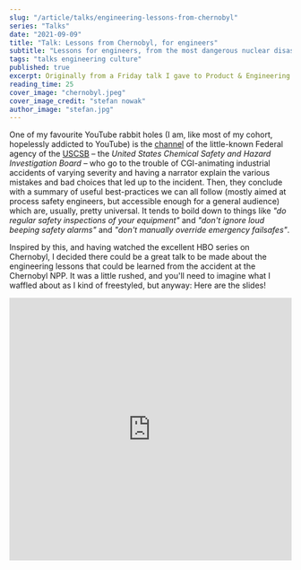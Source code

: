 ```yaml
---
slug: "/article/talks/engineering-lessons-from-chernobyl"
series: "Talks"
date: "2021-09-09"
title: "Talk: Lessons from Chernobyl, for engineers"
subtitle: "Lessons for engineers, from the most dangerous nuclear disaster in history"
tags: "talks engineering culture"
published: true
excerpt: Originally from a Friday talk I gave to Product & Engineering at tails.com in 2021.
reading_time: 25
cover_image: "chernobyl.jpeg"
cover_image_credit: "stefan nowak"
author_image: "stefan.jpg"
---
```


One of my favourite YouTube rabbit holes (I am, like most of my cohort, hopelessly addicted to YouTube) is the [channel](https://www.youtube.com/user/USCSB) of the little-known Federal agency of the [USCSB](https://www.csb.gov/about-the-csb/) – the *United States Chemical Safety and Hazard Investigation Board* – who go to the trouble of CGI-animating industrial accidents of varying severity and having a narrator explain the various mistakes and bad choices that led up to the incident. Then, they conclude with a summary of useful best-practices we can all follow (mostly aimed at process safety engineers, but accessible enough for a general audience) which are, usually, pretty universal. It tends to boild down to things like _"do regular safety inspections of your equipment"_ and _"don't ignore loud beeping safety alarms"_ and _"don't manually override emergency failsafes"_.

Inspired by this, and having watched the excellent HBO series on Chernobyl, I decided there could be a great talk to be made about the engineering lessons that could be learned from the accident at the Chernobyl NPP. It was a little rushed, and you'll need to imagine what I waffled about as I kind of freestyled, but anyway: Here are the slides!

<iframe src="https://docs.google.com/presentation/d/e/2PACX-1vTgfiJW6nGdiHefqZjGUlhRy2Oq-c2jHZTrlmA6hVp_Ep2flu17ZTxGA2PcXZE_k80zIglY5iev6qcV/embed?start=false&loop=true&delayms=5000" frameborder="0" width="100%" height="469" allowfullscreen="true" mozallowfullscreen="true" webkitallowfullscreen="true"></iframe>